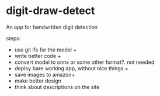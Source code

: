 # digit-draw-detect
 An app for handwritten digit detection

steps:
* use git lfs for the model +
* write better code +
* convert model to onnx or some other format?. not needed
* deploy bare working app, without nice things +
* save images to amazon+
* make better design
* think about descriptions on the site
